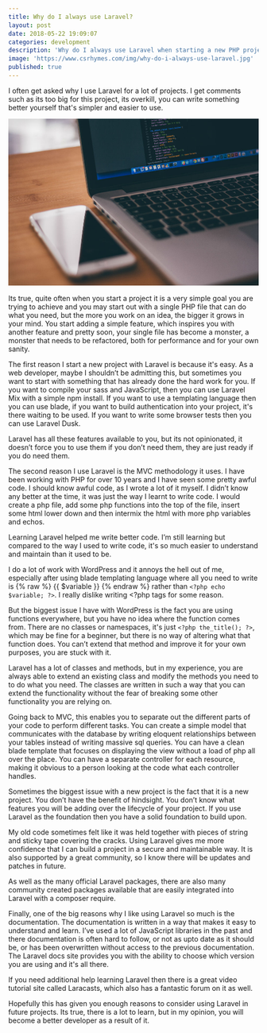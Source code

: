 ```yaml
---
title: Why do I always use Laravel?
layout: post
date: 2018-05-22 19:09:07
categories: development
description: 'Why do I always use Laravel when starting a new PHP project?'
image: 'https://www.csrhymes.com/img/why-do-i-always-use-laravel.jpg'
published: true
---
```


I often get asked why I use Laravel for a lot of projects. I get comments such as its too big for this project, its overkill, you can write something better yourself that's simpler and easier to use. 

![Laravel](/img/why-do-i-always-use-laravel.jpg)

Its true, quite often when you start a project it is a very simple goal you are trying to achieve and you may start out with a single PHP file that can do what you need, but the more you work on an idea, the bigger it grows in your mind. You start adding a simple feature, which inspires you with another feature and pretty soon, your single file has become a monster, a monster that needs to be refactored, both for performance and for your own sanity. 

The first reason I start a new project with Laravel is because it's easy. As a web developer, maybe I shouldn’t be admitting this, but sometimes you want to start with something that has already done the hard work for you. If you want to compile your sass and JavaScript, then you can use Laravel Mix with a simple npm install. If you want to use a templating language then you can use blade, if you want to build authentication into your project, it's there waiting to be used. If you want to write some browser tests then you can use Laravel Dusk. 

Laravel has all these features available to you, but its not opinionated, it doesn’t force you to use them if you don’t need them, they are just ready if you do need them. 

The second reason I use Laravel is the MVC methodology it uses. I have been working with PHP for over 10 years and I have seen some pretty awful code. I should know awful code, as I wrote a lot of it myself. I didn’t know any better at the time, it was just the way I learnt to write code. I would create a php file, add some php functions into the top of the file, insert some html lower down and then intermix the html with more php variables and echos. 

Learning Laravel helped me write better code. I’m still learning but compared to the way I used to write code, it's so much easier to understand and maintain than it used to be. 

I do a lot of work with WordPress and it annoys the hell out of me, especially after using blade templating language where all you need to write is {% raw %} {{ $variable }} {% endraw %} rather than `<?php echo $variable; ?>`. I really dislike writing <?php tags for some reason. 

But the biggest issue I have with WordPress is the fact you are using functions everywhere, but you have no idea where the function comes from. There are no classes or namespaces, it's just `<?php the_title(); ?>`, which may be fine for a beginner, but there is no way of altering what that function does. You can’t extend that method and improve it for your own purposes, you are stuck with it. 

Laravel has a lot of classes and methods, but in my experience, you are always able to extend an existing class and modify the methods you need to to do what you need. The classes are written in such a way that you can extend the functionality without the fear of breaking some other functionality you are relying on.   

Going back to MVC, this enables you to separate out the different parts of your code to perform different tasks. You can create a simple model that communicates with the database by writing eloquent relationships between your tables instead of writing massive sql queries. You can have a clean blade template that focuses on displaying the view without a load of php all over the place. You can have a separate controller for each resource, making it obvious to a person looking at the code what each controller handles. 

Sometimes the biggest issue with a new project is the fact that it is a new project. You don’t have the benefit of hindsight. You don’t know what features you will be adding over the lifecycle of your project. If you use Laravel as the foundation then you have a solid foundation to build upon. 

My old code sometimes felt like it was held together with pieces of string and sticky tape covering the cracks. Using Laravel gives me more confidence that I can build a project in a secure and maintainable way. It is also supported by a great community, so I know there will be updates and patches in future. 

As well as the many official Laravel packages, there are also many community created packages available that are easily integrated into Laravel with a composer require. 

Finally, one of the big reasons why I like using Laravel so much is the documentation. The documentation is written in a way that makes it easy to understand and learn. I’ve used a lot of JavaScript libraries in the past and there documentation is often hard to follow, or not as upto date as it should be, or has been overwritten without access to the previous documentation. The Laravel docs site provides you with the ability to choose which version you are using and it's all there. 

If you need additional help learning Laravel then there is a great video tutorial site called Laracasts, which also has a fantastic forum on it as well. 

Hopefully this has given you enough reasons to consider using Laravel in future projects. Its true, there is a lot to learn, but in my opinion, you will become a better developer as a result of it. 
